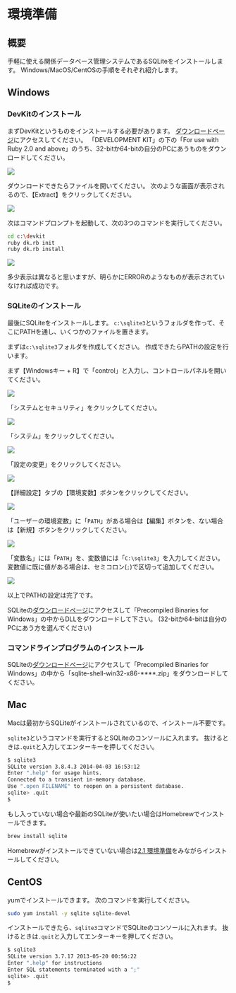 # 環境準備
## 概要
手軽に使える関係データベース管理システムであるSQLiteをインストールします。
Windows/MacOS/CentOSの手順をそれぞれ紹介します。

## Windows
### DevKitのインストール
まずDevKitというものをインストールする必要があります。
[ダウンロードページ](http://rubyinstaller.org/downloads)にアクセスしてください。
「DEVELOPMENT KIT」の下の「For use with Ruby 2.0 and above」のうち、32-bitか64-bitの自分のPCにあうものをダウンロードしてください。

![](01.png)

ダウンロードできたらファイルを開いてください。
次のような画面が表示されるので、【Extract】をクリックしてください。

![](02.png)

次はコマンドプロンプトを起動して、次の3つのコマンドを実行してください。

```bash
cd c:\devkit
ruby dk.rb init
ruby dk.rb install
```

![](04.png)

多少表示は異なると思いますが、明らかにERRORのようなものが表示されていなければ成功です。

### SQLiteのインストール
最後にSQLiteをインストールします。
`c:\sqlite3`というフォルダを作って、そこにPATHを通し、いくつかのファイルを置きます。

まずは`c:\sqlite3`フォルダを作成してください。
作成できたらPATHの設定を行います。

まず【Windowsキー + R】で「control」と入力し、コントロールパネルを開いてください。

![](sqlite-01.png)

「システムとセキュリティ」をクリックしてください。

![](sqlite-02.png)

「システム」をクリックしてください。

![](sqlite-03.png)

「設定の変更」をクリックしてください。

![](sqlite-04.png)

【詳細設定】タブの【環境変数】ボタンをクリックしてください。

![](sqlite-05.png)

「ユーザーの環境変数」に「`PATH`」がある場合は【編集】ボタンを、ない場合は【新規】ボタンをクリックしてください。

![](sqlite-06.png)

「変数名」には「`PATH`」を、変数値には「`C:\sqlite3`」を入力してください。
変数値に既に値がある場合は、セミコロン(`;`)で区切って追加してください。

![](sqlite-07.png)

以上でPATHの設定は完了です。

SQLiteの[ダウンロードページ](http://www.sqlite.org/download.html)にアクセスして「Precompiled Binaries for Windows」の中からDLLをダウンロードして下さい。
(32-bitか64-bitは自分のPCにあう方を選んでください)



### コマンドラインプログラムのインストール
SQLiteの[ダウンロードページ](http://www.sqlite.org/download.html)にアクセスして「Precompiled Binaries for Windows」の中から「sqlite-shell-win32-x86-****.zip」をダウンロードしてください。




## Mac
Macは最初からSQLiteがインストールされているので、インストール不要です。

`sqlite3`というコマンドを実行するとSQLiteのコンソールに入れます。
抜けるときは`.quit`と入力してエンターキーを押してください。

```bash
$ sqlite3
SQLite version 3.8.4.3 2014-04-03 16:53:12
Enter ".help" for usage hints.
Connected to a transient in-memory database.
Use ".open FILENAME" to reopen on a persistent database.
sqlite> .quit
$ 
```

もし入っていない場合や最新のSQLiteが使いたい場合はHomebrewでインストールできます。

```bash
brew install sqlite
```

Homebrewがインストールできていない場合は[2.1 環境準備](https://nownabe.gitbooks.io/webapp_tutorial/content/ruby/environments.html)をみながらインストールしてください。


## CentOS
yumでインストールできます。
次のコマンドを実行してください。

```bash
sudo yum install -y sqlite sqlite-devel
```

インストールできたら、`sqlite3`コマンドでSQLiteのコンソールに入れます。
抜けるときは`.quit`と入力してエンターキーを押してください。

```bash
$ sqlite3
SQLite version 3.7.17 2013-05-20 00:56:22
Enter ".help" for instructions
Enter SQL statements terminated with a ";"
sqlite> .quit
$ 
```